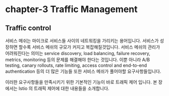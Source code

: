 # chapter-3 Traffic Management

## Traffic control

서비스 메쉬는 마이크로 서비스들 사이의 네트워킹을 가리키는 용어입니다. 서비스가 성장하면 할수록 서비스 메쉬의 규모가 커지고 복잡해질것입니다. 서비스 메쉬의 관리가 어려워진다는 의미는 service discovery, load balancing, failure recovery, metrics, monitoring 등의 문제를 해결해야 한다는 것입니다. 이뿐 아니라 A/B testing, canary rollouts, rate limiting, access control and end-to-end authentication 등의 더 많은 기능들 또한 서비스 메쉬가 풀어야할 요구사항들입니다.

이러한 요구사항들을 만족시키기 위한 기본적인 기능이 바로 트래픽 제어 입니다. 본 장에서는 Istio 의 트래픽 제어에 대한 내용들을 소개합니다.


